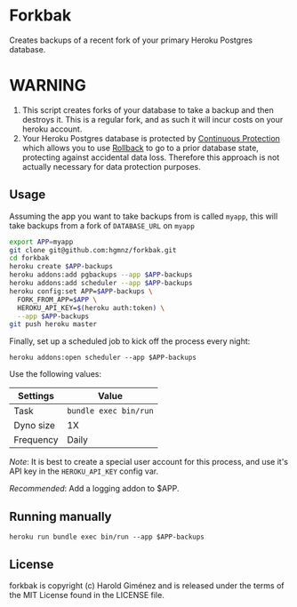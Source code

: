 Forkbak
=======

Creates backups of a recent fork of your primary Heroku Postgres database.

WARNING
=======

1. This script creates forks of your database to take a backup and then
   destroys it. This is a regular fork, and as such it will incur costs on your
   heroku account.
2. Your Heroku Postgres database is protected by [Continuous
   Protection](https://devcenter.heroku.com/articles/heroku-postgres-data-safety-and-continuous-protection)
   which allows you to use
   [Rollback](https://devcenter.heroku.com/articles/heroku-postgres-rollback) to
   go to a prior database state, protecting against accidental data loss.
   Therefore this approach is not actually necessary for data protection
   purposes.

Usage
-----

Assuming the app you want to take backups from is called `myapp`, this will
take backups from a fork of `DATABASE_URL` on `myapp`

```bash
export APP=myapp
git clone git@github.com:hgmnz/forkbak.git
cd forkbak
heroku create $APP-backups
heroku addons:add pgbackups --app $APP-backups
heroku addons:add scheduler --app $APP-backups
heroku config:set APP=$APP-backups \
  FORK_FROM_APP=$APP \
  HEROKU_API_KEY=$(heroku auth:token) \
  --app $APP-backups
git push heroku master
```

Finally, set up a scheduled job to kick off the process every night:

```
heroku addons:open scheduler --app $APP-backups
```

Use the following values:

Settings  | Value
--------- | ----------------------
Task      | `bundle exec bin/run`
Dyno size | 1X
Frequency | Daily


*Note*: It is best to create a special user account for this process, and use
it's API key in the `HEROKU_API_KEY` config var.

*Recommended*: Add a logging addon to $APP.

Running manually
----------------

```
heroku run bundle exec bin/run --app $APP-backups
```

## License

forkbak is copyright (c) Harold Giménez and is released under the terms of the
MIT License found in the LICENSE file.

